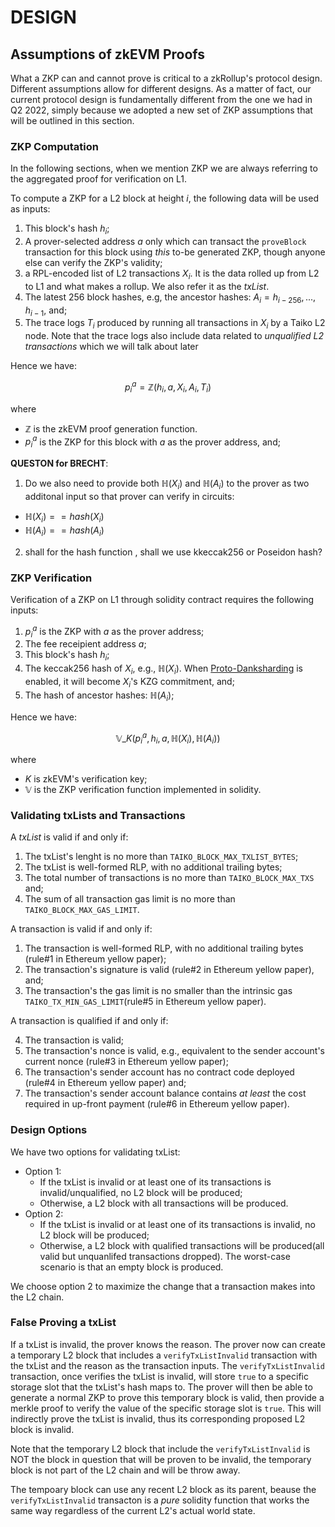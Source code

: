 # DESIGN

## Assumptions of zkEVM Proofs

What a ZKP can and cannot prove is critical to a zkRollup's protocol design. Different assumptions allow for different designs. As a matter of fact, our current protocol design is fundamentally different from the one we had in Q2 2022, simply because we adopted a new set of ZKP assumptions that will be outlined in this section.

### ZKP Computation

In the following sections, when we mention ZKP we are always referring to the aggregated proof for verification on L1.

To compute a ZKP for a L2 block at height $i$, the following data will be used as inputs:

1. This block's hash $h_i$;
1. A prover-selected address $a$ only which can transact the `proveBlock` transaction for this block using _this_ to-be generated ZKP, though anyone else can verify the ZKP's validity;
1. a RPL-encoded list of L2 transactions $X_i$. It is the data rolled up from L2 to L1 and what makes a rollup. We also refer it as the _txList_.
1. The latest 256 block hashes, e.g, the ancestor hashes: $A_i = h_{i-256}, ..., h_{i-1}$, and;
1. The trace logs $T_i$ produced by running all transactions in $X_i$ by a Taiko L2 node. Note that the trace logs also include data related to _unqualified L2 transactions_ which we will talk about later

Hence we have:

$$ p_i^a = \mathbb{Z} (h_i, a, X_i, A_i, T_i) $$

where

-   $\mathbb{Z}$ is the zkEVM proof generation function.
-   $p_i^a$ is the ZKP for this block with $a$ as the prover address, and;

**QUESTON for BRECHT**:

1. Do we also need to provide both $\mathbb{H}(X_i)$ and $\mathbb{H}(A_i)$ to the prover as two additonal input so that prover can verify in circuits:

-   $\mathbb{H}(X_i) == hash(X_i)$
-   $\mathbb{H}(A_i) == hash(A_i)$

2. shall for the hash function , shall we use kkeccak256 or Poseidon hash?

### ZKP Verification

Verification of a ZKP on L1 through solidity contract requires the following inputs:

1. $p_i^a$ is the ZKP with $a$ as the prover address;
1. The fee receipient address $a$;
1. This block's hash $h_i$;
1. The keccak256 hash of $X_i$, e.g., $\mathbb{H}(X_i)$. When [Proto-Danksharding](https://www.eip4844.com/) is enabled, it will become $X_i$'s KZG commitment, and;
1. The hash of ancestor hashes: $\mathbb{H}(A_i)$;

Hence we have:

$$ \mathbb{V}\_K(p_i^a, h_i, a, \mathbb{H}(X_i), \mathbb{H}(A_i)) $$

where

-   $K$ is zkEVM's verification key;
-   $\mathbb{V}$ is the ZKP verification function implemented in solidity.

### Validating txLists and Transactions

A _txList_ is valid if and only if:

1. The txList's lenght is no more than `TAIKO_BLOCK_MAX_TXLIST_BYTES`;
2. The txList is well-formed RLP, with no additional trailing bytes;
3. The total number of transactions is no more than `TAIKO_BLOCK_MAX_TXS` and;
4. The sum of all transaction gas limit is no more than `TAIKO_BLOCK_MAX_GAS_LIMIT`.

A transaction is valid if and only if:

1. The transaction is well-formed RLP, with no additional trailing bytes (rule#1 in Ethereum yellow paper);
2. The transaction's signature is valid (rule#2 in Ethereum yellow paper), and;
3. The transaction's the gas limit is no smaller than the intrinsic gas `TAIKO_TX_MIN_GAS_LIMIT`(rule#5 in Ethereum yellow paper).

A transaction is qualified if and only if:

4. The transaction is valid;
5. The transaction's nonce is valid, e.g., equivalent to the sender account's current nonce (rule#3 in Ethereum yellow paper);
6. The transaction's sender account has no contract code deployed (rule#4 in Ethereum yellow paper) and;
7. The transaction's sender account balance contains _at least_ the cost required in up-front payment (rule#6 in Ethereum yellow paper).

### Design Options

We have two options for validating txList:

-   Option 1:
    -   If the txList is invalid or at least one of its transactions is invalid/unqualified, no L2 block will be produced;
    -   Otherwise, a L2 block with all transactions will be produced.
-   Option 2:
    -   If the txList is invalid or at least one of its transactions is invalid, no L2 block will be produced;
    -   Otherwise, a L2 block with qualified transactions will be produced(all valid but unquanlifed transactions dropped). The worst-case scenario is that an empty block is produced.

We choose option 2 to maximize the change that a transaction makes into the L2 chain.

### False Proving a txList

If a txList is invalid, the prover knows the reason. The prover now can create a temporary L2 block that includes a `verifyTxListInvalid` transaction with the txList and the reason as the transaction inputs. The `verifyTxListInvalid` transaction, once verifies the txList is invalid, will store `true` to a specific storage slot that the txList's hash maps to. The prover will then be able to generate a normal ZKP to prove this temporary block is valid, then provide a merkle proof to verify the value of the specific storage slot is `true`. This will indirectly prove the txList is invalid, thus its corresponding proposed L2 block is invalid.

Note that the temporary L2 block that include the `verifyTxListInvalid` is NOT the block in question that will be proven to be invalid, the temporary block is not part of the L2 chain and will be throw away.

The tempoary block can use any recent L2 block as its parent, beause the `verifyTxListInvalid` transacton is a _pure_ solidity function that works the same way regardless of the current L2's actual world state.
